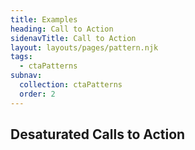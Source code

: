 ```yaml
---
title: Examples
heading: Call to Action
sidenavTitle: Call to Action
layout: layouts/pages/pattern.njk
tags:
  - ctaPatterns
subnav:
  collection: ctaPatterns
  order: 2
---
```


<uxdot-pattern src="./patterns/desaturated-cta.html">
  <h2 slot="heading">Desaturated Calls to Action</h2>
</uxdot-pattern>
